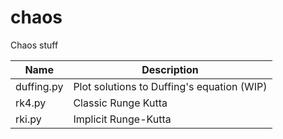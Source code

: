 # chaos

Chaos stuff

| Name | Description |
| -------------------------- | ------------------------------------------------| 
| duffing.py | Plot solutions to Duffing's equation (WIP) |
| rk4.py     | Classic Runge Kutta |
| rki.py     | Implicit Runge-Kutta |